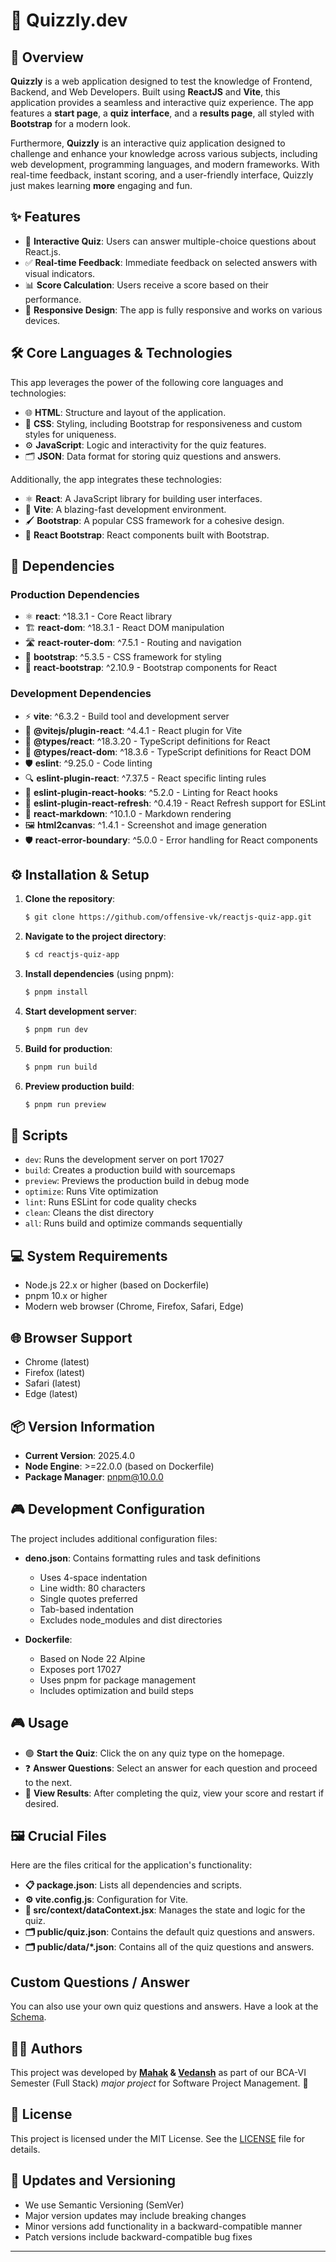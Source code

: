 # 🌟 Quizzly.dev

## 🚀 Overview

**Quizzly** is a web application designed to test the knowledge of Frontend, Backend, and Web Developers. Built using **ReactJS** and **Vite**, this application provides a seamless and interactive quiz experience. The app features a **start page**, a **quiz interface**, and a **results page**, all styled with **Bootstrap** for a modern look.

Furthermore, **Quizzly** is an interactive quiz application designed to challenge and enhance your knowledge across various subjects, including web development, programming languages, and modern frameworks. With real-time feedback, instant scoring, and a user-friendly interface, Quizzly just makes learning **more** engaging and fun.

## ✨ Features

- 📝 **Interactive Quiz**: Users can answer multiple-choice questions about React.js.
- ✅ **Real-time Feedback**: Immediate feedback on selected answers with visual indicators.
- 📊 **Score Calculation**: Users receive a score based on their performance.
- 📱 **Responsive Design**: The app is fully responsive and works on various devices.

## 🛠 Core Languages & Technologies

This app leverages the power of the following core languages and technologies:

- 🌐 **HTML**: Structure and layout of the application.
- 🎨 **CSS**: Styling, including Bootstrap for responsiveness and custom styles for uniqueness.
- ⚙️ **JavaScript**: Logic and interactivity for the quiz features.
- 🗂 **JSON**: Data format for storing quiz questions and answers.

Additionally, the app integrates these technologies:

- ⚛️ **React**: A JavaScript library for building user interfaces.
- 🌟 **Vite**: A blazing-fast development environment.
- 🖌 **Bootstrap**: A popular CSS framework for a cohesive design.
- 🔗 **React Bootstrap**: React components built with Bootstrap.

## 🔑 Dependencies

### Production Dependencies

- ⚛️ **react**: ^18.3.1 - Core React library
- 🏗 **react-dom**: ^18.3.1 - React DOM manipulation
- 🛣 **react-router-dom**: ^7.5.1 - Routing and navigation
- 🎨 **bootstrap**: ^5.3.5 - CSS framework for styling
- 🔗 **react-bootstrap**: ^2.10.9 - Bootstrap components for React

### Development Dependencies

- ⚡ **vite**: ^6.3.2 - Build tool and development server
- 🔌 **@vitejs/plugin-react**: ^4.4.1 - React plugin for Vite
- 📘 **@types/react**: ^18.3.20 - TypeScript definitions for React
- 📗 **@types/react-dom**: ^18.3.6 - TypeScript definitions for React DOM
- 🛡 **eslint**: ^9.25.0 - Code linting
- 🔍 **eslint-plugin-react**: ^7.37.5 - React specific linting rules
- 🔎 **eslint-plugin-react-hooks**: ^5.2.0 - Linting for React hooks
- 🎯 **eslint-plugin-react-refresh**: ^0.4.19 - React Refresh support for ESLint
- 📝 **react-markdown**: ^10.1.0 - Markdown rendering
- 🖼 **html2canvas**: ^1.4.1 - Screenshot and image generation
- 🛡 **react-error-boundary**: ^5.0.0 - Error handling for React components

## ⚙️ Installation & Setup

1. **Clone the repository**:

   ```bash
   $ git clone https://github.com/offensive-vk/reactjs-quiz-app.git
   ```

2. **Navigate to the project directory**:

   ```bash
   $ cd reactjs-quiz-app
   ```

3. **Install dependencies** (using pnpm):

   ```bash
   $ pnpm install
   ```

4. **Start development server**:

   ```bash
   $ pnpm run dev
   ```

5. **Build for production**:

   ```bash
   $ pnpm run build
   ```

6. **Preview production build**:

   ```bash
   $ pnpm run preview
   ```

## 🔧 Scripts

- `dev`: Runs the development server on port 17027
- `build`: Creates a production build with sourcemaps
- `preview`: Previews the production build in debug mode
- `optimize`: Runs Vite optimization
- `lint`: Runs ESLint for code quality checks
- `clean`: Cleans the dist directory
- `all`: Runs build and optimize commands sequentially

## 💻 System Requirements

- Node.js 22.x or higher (based on Dockerfile)
- pnpm 10.x or higher
- Modern web browser (Chrome, Firefox, Safari, Edge)

## 🌐 Browser Support

- Chrome (latest)
- Firefox (latest)
- Safari (latest)
- Edge (latest)

## 📦 Version Information

- **Current Version**: 2025.4.0
- **Node Engine**: >=22.0.0 (based on Dockerfile)
- **Package Manager**: pnpm@10.0.0

## 🎮 Development Configuration

The project includes additional configuration files:

- **deno.json**: Contains formatting rules and task definitions
  - Uses 4-space indentation
  - Line width: 80 characters
  - Single quotes preferred
  - Tab-based indentation
  - Excludes node_modules and dist directories

- **Dockerfile**:
  - Based on Node 22 Alpine
  - Exposes port 17027
  - Uses pnpm for package management
  - Includes optimization and build steps

## 🎮 Usage

- 🟢 **Start the Quiz**: Click the on any quiz type on the homepage.
- ❓ **Answer Questions**: Select an answer for each question and proceed to the next.
- 📜 **View Results**: After completing the quiz, view your score and restart if desired.

## 🖼 Crucial Files

Here are the files critical for the application's functionality:

- **📋 package.json**: Lists all dependencies and scripts.
- **⚙️ vite.config.js**: Configuration for Vite.
- **📂 src/context/dataContext.jsx**: Manages the state and logic for the quiz.
- **🗂 public/quiz.json**: Contains the default quiz questions and answers.
- **🗂 public/data/*.json**: Contains all of the quiz questions and answers.

## Custom Questions / Answer

You can also use your own quiz questions and answers. Have a look at the [Schema](./Schema.md).

## 🧑‍💻 Authors

This project was developed by **[Mahak](https://github.com/the-mehak) & [Vedansh](https://github.com/offensive-vk)** as part of our BCA-VI Semester (Full Stack) *major project* for Software Project Management. 🌟

## 🪪 License

This project is licensed under the MIT License. See the [LICENSE](./license) file for details.

## 🔄 Updates and Versioning

- We use Semantic Versioning (SemVer)
- Major version updates may include breaking changes
- Minor versions add functionality in a backward-compatible manner
- Patch versions include backward-compatible bug fixes

---
